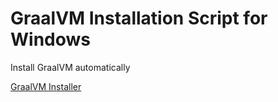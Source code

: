 # GraalVM Installation Script for Windows
 Install GraalVM automatically

[GraalVM Installer](https://raw.githubusercontent.com/derozqn/GraalVM-Installation-Script-for-Windows/main/graalvm_installer.bat)